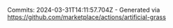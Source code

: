 Commits: 2024-03-31T14:11:57.704Z - Generated via https://github.com/marketplace/actions/artificial-grass
<br>
